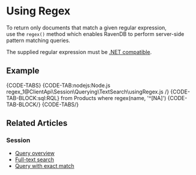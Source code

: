 # Using Regex

To return only documents that match a given regular expression,  
use the `regex()` method which enables RavenDB to perform server-side pattern matching queries. 

The supplied regular expression must be [.NET compatible](https://docs.microsoft.com/en-us/dotnet/api/system.text.regularexpressions.regex?view=netframework-4.7.1).

## Example

{CODE-TABS}
{CODE-TAB:nodejs:Node.js regex_1@ClientApi\Session\Querying\TextSearch\usingRegex.js /}
{CODE-TAB-BLOCK:sql:RQL}
from Products 
where regex(name, '^[NA]')
{CODE-TAB-BLOCK/}
{CODE-TABS/}

## Related Articles

### Session

- [Query overview](../../../../client-api/session/querying/how-to-query)
- [Full-text search](../../../../client-api/session/querying/text-search/full-text-search)
- [Query with exact match](../../../../client-api/session/querying/text-search/exact-match-query)
